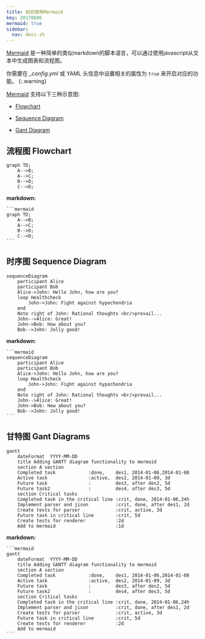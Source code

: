 ```yaml
---
title: 如何使用Mermaid
key: 20170606
mermaid: true
sidebar:
  nav: docs-zh
---
```

[Mermaid](https://mermaidjs.github.io/) 是一种简单的类似markdown的脚本语言，可以通过使用javascript从文本中生成图表和流程图。

<!--more-->

你需要在 *_config.yml* 或 YAML 头信息中设置相关的属性为 `true` 来开启对应的功能。
{:.warning}

[Mermaid](https://mermaid.js.org) 支持以下三种示意图:

- [Flowchart](https://mermaid.js.org/syntax/flowchart.html)

- [Sequence Diagram](https://mermaid.js.org/syntax/sequenceDiagram.html)

- [Gant Diagram](https://mermaid.js.org/syntax/gantt.html)

## 流程图 Flowchart

```mermaid
graph TD;
    A-->B;
    A-->C;
    B-->D;
    C-->D;
```

**markdown:**

    ```mermaid
    graph TD;
        A-->B;
        A-->C;
        B-->D;
        C-->D;
    ```

## 时序图 Sequence Diagram

```mermaid
sequenceDiagram
    participant Alice
    participant Bob
    Alice->John: Hello John, how are you?
    loop Healthcheck
        John->John: Fight against hypochondria
    end
    Note right of John: Rational thoughts <br/>prevail...
    John-->Alice: Great!
    John->Bob: How about you?
    Bob-->John: Jolly good!
```

**markdown:**

    ```mermaid
    sequenceDiagram
        participant Alice
        participant Bob
        Alice->John: Hello John, how are you?
        loop Healthcheck
            John->John: Fight against hypochondria
        end
        Note right of John: Rational thoughts <br/>prevail...
        John-->Alice: Great!
        John->Bob: How about you?
        Bob-->John: Jolly good!
    ```

## 甘特图 Gant Diagrams

```mermaid
gantt
    dateFormat  YYYY-MM-DD
    title Adding GANTT diagram functionality to mermaid
    section A section
    Completed task            :done,    des1, 2014-01-06,2014-01-08
    Active task               :active,  des2, 2014-01-09, 3d
    Future task               :         des3, after des2, 5d
    Future task2              :         des4, after des3, 5d
    section Critical tasks
    Completed task in the critical line :crit, done, 2014-01-06,24h
    Implement parser and jison          :crit, done, after des1, 2d
    Create tests for parser             :crit, active, 3d
    Future task in critical line        :crit, 5d
    Create tests for renderer           :2d
    Add to mermaid                      :1d
```

**markdown:**

    ```mermaid
    gantt
        dateFormat  YYYY-MM-DD
        title Adding GANTT diagram functionality to mermaid
        section A section
        Completed task            :done,    des1, 2014-01-06,2014-01-08
        Active task               :active,  des2, 2014-01-09, 3d
        Future task               :         des3, after des2, 5d
        Future task2              :         des4, after des3, 5d
        section Critical tasks
        Completed task in the critical line :crit, done, 2014-01-06,24h
        Implement parser and jison          :crit, done, after des1, 2d
        Create tests for parser             :crit, active, 3d
        Future task in critical line        :crit, 5d
        Create tests for renderer           :2d
        Add to mermaid
    ```
